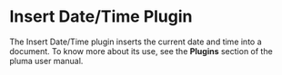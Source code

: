 # Insert Date/Time Plugin

The Insert Date/Time plugin inserts the current date and time into a document. To know more about its use, see the **Plugins** section of the pluma user manual.